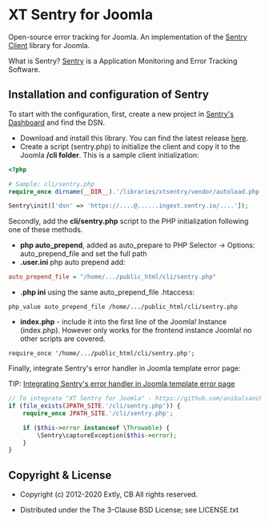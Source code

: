 # XT Sentry for Joomla

Open-source error tracking for Joomla. An implementation of the [Sentry Client](https://github.com/getsentry/sentry-php) library for Joomla.

What is Sentry? [Sentry](https://sentry.io) is a Application Monitoring and Error Tracking Software.

## Installation and configuration of Sentry

To start with the configuration, first, create a new project in [Sentry's Dashboard](https://sentry.io/settings/) and find the DSN.

- Download and install this library. You can find the latest release [here](https://github.com/anibalsanchez/XT-Sentry-for-Joomla/releases).
- Create a script (sentry.php) to initialize the client and copy it to the Joomla **/cli folder**. This is a sample client initialization:

```php
<?php

# Sample: cli/sentry.php
require_once dirname(__DIR__).'/libraries/xtsentry/vendor/autoload.php';

Sentry\init(['dsn' => 'https://....@......ingest.sentry.io/....']);

```

Secondly, add the **cli/sentry.php** script to the PHP initialization following one of these methods.

- **php auto_prepend**, added as auto_prepare to PHP Selector -> Options: auto_prepend_file and set the full path
- **.user.ini** php auto prepend add:

```ini
auto_prepend_file = "/home/.../public_html/cli/sentry.php"
```

- **.php ini** using the same auto_prepend_file .htaccess:

```htaccess
php_value auto_prepend_file /home/.../public_html/cli/sentry.php
```

- **index.php** - include it into the first line of the Joomla! Instance (index.php). However only works for the frontend instance Joomla! no other scripts are covered.

```
require_once '/home/.../public_html/cli/sentry.php';
```

Finally, integrate Sentry's error handler in Joomla template error page:

TIP: [Integrating Sentry's error handler in Joomla template error page](https://blog.anibalhsanchez.com/en/10-blogging/lost-and-found/59-integrating-sentry-s-error-handler-in-joomla-template-error-page.html)

```php
// To integrate "XT Sentry for Joomla" - https://github.com/anibalsanchez/XT-Sentry-for-Joomla
if (file_exists(JPATH_SITE.'/cli/sentry.php')) {
    require_once JPATH_SITE.'/cli/sentry.php';

    if ($this->error instanceof \Throwable) {
        \Sentry\captureException($this->error);
    }
}
```

## Copyright & License

- Copyright (c) 2012-2020 Extly, CB All rights reserved.

- Distributed under the The 3-Clause BSD License; see LICENSE.txt
